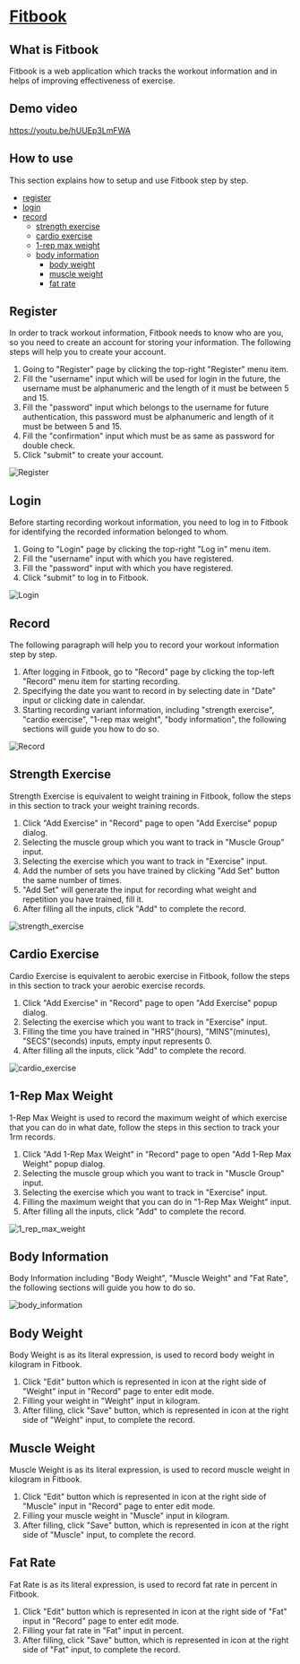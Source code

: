 # [Fitbook](http://34.72.208.138)

## What is Fitbook

Fitbook is a web application which tracks the workout information and in helps of improving effectiveness of exercise.

## Demo video

https://youtu.be/hUUEp3LmFWA

## How to use

This section explains how to setup and use Fitbook step by step.  

* [register](#register)
* [login](#login)
* [record](#record)
    * [strength exercise](#strength-exercise)
    * [cardio exercise](#cardio-exercise)
    * [1-rep max weight](#1-rep-max-weight)
    * [body information](#body-information)
        * [body weight](#body-weight)
        * [muscle weight](#muscle-weight)
        * [fat rate](#fat-rate)

## <a id="register"></a>Register

In order to track workout information, Fitbook needs to know who are you, so you need to create an account for storing your information. The following steps will help you to create your account.  
1. Going to "Register" page by clicking the top-right "Register" menu item.
2. Fill the "username" input which will be used for login in the future, the username must be alphanumeric and the length of it must be between 5 and 15.
3. Fill the "password" input which belongs to the username for future authentication, this password must be alphanumeric and length of it must be between 5 and 15.
4. Fill the "confirmation" input which must be as same as password for double check.
5. Click "submit" to create your account.

![Register](README/register.png)

## <a id="login"></a>Login

Before starting recording workout information, you need to log in to Fitbook for identifying the recorded information belonged to whom.

1. Going to "Login" page by clicking the top-right "Log in" menu item.
2. Fill the "username" input with which you have registered.
3. Fill the "password" input with which you have registered.
5. Click "submit" to log in to Fitbook.

![Login](README/login.png)

## <a id="record"></a>Record

The following paragraph will help you to record your workout information step by step.

1. After logging in Fitbook, go to "Record" page by clicking the top-left "Record" menu item for starting recording.
2. Specifying the date you want to record in by selecting date in "Date" input or clicking date in calendar.
3. Starting recording variant information, including "strength exercise", "cardio exercise", "1-rep max weight", "body information", the following sections will guide you how to do so.

![Record](README/record.png)

## <a id="strength-exercise"></a>Strength Exercise

Strength Exercise is equivalent to weight training in Fitbook, follow the steps in this section to track your weight training records.

1. Click "Add Exercise" in "Record" page to open "Add Exercise" popup dialog.
2. Selecting the muscle group which you want to track in "Muscle Group" input.
3. Selecting the exercise which you want to track in "Exercise" input.
4. Add the number of sets you have trained by clicking "Add Set" button the same number of times.
5. "Add Set" will generate the input for recording what weight and repetition you have trained, fill it.
6. After filling all the inputs, click "Add" to complete the record.

![strength_exercise](README/strength_exercise.png)

## <a id="cardio-exercise"></a>Cardio Exercise

Cardio Exercise is equivalent to aerobic exercise in Fitbook, follow the steps in this section to track your aerobic exercise records.

1. Click "Add Exercise" in "Record" page to open "Add Exercise" popup dialog.
2. Selecting the exercise which you want to track in "Exercise" input.
3. Filling the time you have trained in "HRS"(hours), "MINS"(minutes), "SECS"(seconds) inputs, empty input represents 0.
4. After filling all the inputs, click "Add" to complete the record.

![cardio_exercise](README/cardio_exercise.png)

## <a id="1-rep-max-weight"></a>1-Rep Max Weight

1-Rep Max Weight is used to record the maximum weight of which exercise that you can do in what date, follow the steps in this section to track your 1rm records.

1. Click "Add 1-Rep Max Weight" in "Record" page to open "Add 1-Rep Max Weight" popup dialog.
2. Selecting the muscle group which you want to track in "Muscle Group" input.
3. Selecting the exercise which you want to track in "Exercise" input.
4. Filling the maximum weight that you can do in "1-Rep Max Weight" input.
5. After filling all the inputs, click "Add" to complete the record.

![1_rep_max_weight](README/1_rep_max_weight.png)

## <a id="body-information"></a>Body Information

Body Information including "Body Weight", "Muscle Weight" and "Fat Rate", the following sections will guide you how to do so.

![body_information](README/body_information.png)

## <a id="body-weight"></a>Body Weight

Body Weight is as its literal expression, is used to record body weight in kilogram in Fitbook.

1. Click "Edit" button which is represented in icon at the right side of "Weight" input in "Record" page to enter edit mode.
2. Filling your weight in "Weight" input in kilogram.
4. After filling, click "Save" button, which is represented in icon at the right side of "Weight" input, to complete the record.

## <a id="muscle-weight"></a>Muscle Weight

Muscle Weight is as its literal expression, is used to record muscle weight in kilogram in Fitbook.

1. Click "Edit" button which is represented in icon at the right side of "Muscle" input in "Record" page to enter edit mode.
2. Filling your muscle weight in "Muscle" input in kilogram.
4. After filling, click "Save" button, which is represented in icon at the right side of "Muscle" input, to complete the record.

## <a id="fat-rate"></a>Fat Rate

Fat Rate is as its literal expression, is used to record fat rate in percent in Fitbook.

1. Click "Edit" button which is represented in icon at the right side of "Fat" input in "Record" page to enter edit mode.
2. Filling your fat rate in "Fat" input in percent.
4. After filling, click "Save" button, which is represented in icon at the right side of "Fat" input, to complete the record.
